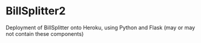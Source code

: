# BillSplitter2
Deployment of BillSplitter onto Heroku, using Python and Flask (may or may not contain these components)
